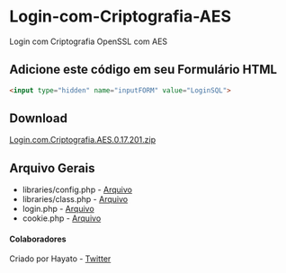 # Login-com-Criptografia-AES
Login com Criptografia OpenSSL com AES

## Adicione este código em seu Formulário HTML
```html
<input type="hidden" name="inputFORM" value="LoginSQL">
```
## Download
[Login.com.Criptografia.AES.0.17.201.zip](https://github.com/joaopauloCODE/Login-com-Criptografia-AES/releases/download/0.17.201/Login.com.Criptografia.AES.0.17.201.zip)

## Arquivo Gerais
- libraries/config.php - [Arquivo](libraries/config.php)
- libraries/class.php - [Arquivo](libraries/class.php)
- login.php - [Arquivo](login.php)
- cookie.php - [Arquivo](cookie.php)

#### Colaboradores
Criado por Hayato - [Twitter](https://twitter.com/joaopauloCODE)
